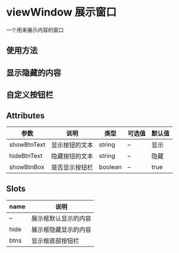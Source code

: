 # viewWindow 展示窗口

一个用来展示内容的窗口

## 使用方法

<vue-example file="viewWindow/base" />

## 显示隐藏的内容

<vue-example file="viewWindow/hide" />

## 自定义按钮栏

<vue-example file="viewWindow/btns" />

## Attributes

| 参数        | 说明           | 类型    | 可选值 | 默认值 |
| ----------- | -------------- | ------- | ------ | ------ |
| showBtnText | 显示按钮的文本 | string  | –      | 显示   |
| hideBtnText | 隐藏按钮的文本 | string  | –      | 隐藏   |
| showBtnBox  | 是否显示按钮栏 | boolean | –      | true   |

## Slots

| name | 说明                 |
| ---- | -------------------- |
| –    | 展示框默认显示的内容 |
| hide | 展示框隐藏显示的内容 |
| btns | 显示框底部按钮栏     |